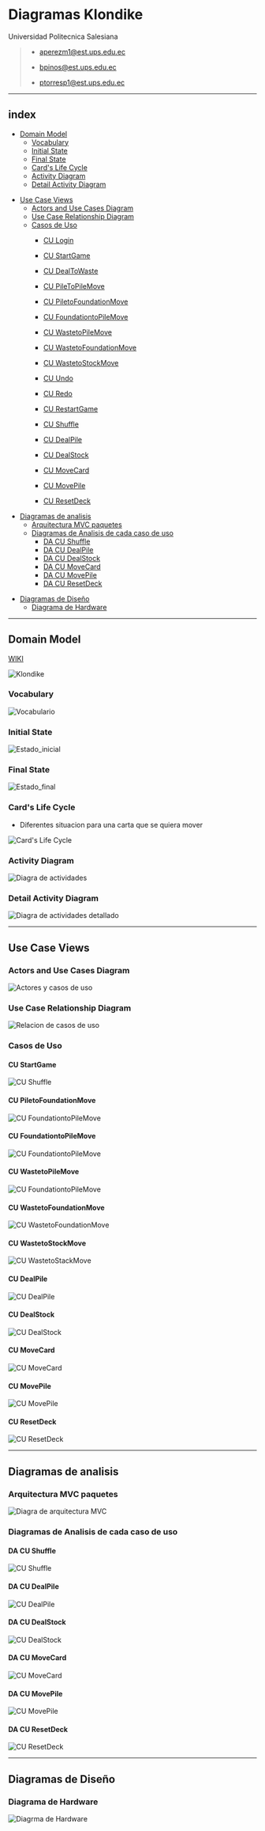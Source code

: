 # Diagramas Klondike
Universidad Politecnica Salesiana  



> - [aperezm1@est.ups.edu.ec](mailto:aperezm1@est.ups.edu.ec)
>
>- [bpinos@est.ups.edu.ec](mailto:bpinos@est.ups.edu.ec)
>
>- [ptorresp1@est.ups.edu.ec](mailto:ptorresp1@est.ups.edu.ec)


---

## index

* [Domain Model](#domain-model)  
    * [Vocabulary](#vocabulary)
    * [Initial State](#initial-state)
    * [Final State](#final-state)  
    * [Card's Life Cycle](#card's-life-cycle)
    * [Activity Diagram](#activity-diagram)
     * [Detail Activity Diagram](#detail-activity-diagram)


- [Use Case Views](#use-case-views)
    * [Actors and Use Cases Diagram](#actors-and-use-cases-diagram)  
    * [Use Case Relationship Diagram](#se-case-relationship-diagram)
    * [Casos de Uso](#casos-de-uso)
        * [CU Login](#cu-loguin)
        * [CU StartGame](#cu-startgame)
        * [CU DealToWaste](#cu-dealtowaste)
        * [CU PileToPileMove](#cu-piletopilemove)
        * [CU PiletoFoundationMove](#cu-piletofoundationmove)
        * [CU FoundationtoPileMove](#cu-foundationtopilemove)
        * [CU WastetoPileMove](#cu-wastetopilemove)
        * [CU WastetoFoundationMove](#cu-wastetofoundationmove)
        * [CU WastetoStockMove](#cu-wastetostockmove)
        * [CU Undo](#cu-undo)
        * [CU Redo](#cu-redo)
        * [CU RestartGame](#cu-restartgame)

        * [CU Shuffle](#cu-shuffle)
        * [CU DealPile](#cu-dealpile)
        * [CU DealStock](#cu-dealstock)
        * [CU MoveCard](#cu-movecard)
        * [CU MovePile](#cu-movepile)
        * [CU ResetDeck](#cu-resetdeck)

* [Diagramas de analisis](#diagramas-de-analisis)
    * [Arquitectura MVC paquetes](#arquitectura-mvc-paquetes)
    * [Diagramas de Analisis de cada caso de uso](#diagramas-de-analisis-de-cada-caso-de-uso)
        * [DA CU Shuffle](#da-cu-shuffle)
        * [DA CU DealPile](#da-cu-dealpile)
        * [DA CU DealStock](#da-cu-dealstock)
        * [DA CU MoveCard](#da-cu-movecard)
        * [DA CU MovePile](#da-cu-movepile)
        * [DA CU ResetDeck](#da-cu-resetdeck)

- [Diagramas de Diseño](#diagramas-de-diseño)
    * [Diagrama de Hardware](#diagrama-de-hardware)



---

## Domain Model  

[WIKI](https://en.wikipedia.org/wiki/Klondike_(solitaire))


![Klondike](./docs/images/solitario.png)  



### Vocabulary

![Vocabulario](./out/1%20Modelo%20de%20Dominio/01_Diagrama%20de%20clases/Class%20Diagram.svg)  
  

### Initial State
![Estado_inicial](./out/1%20Modelo%20de%20Dominio/02_Diagrama%20de%20objetos%20estado%20inicial/ObjectDiagramInitialState.svg)  
  
### Final State
![Estado_final](./out/1%20Modelo%20de%20Dominio/02_Diagrama%20de%20objetos%20estado%20final/ObjectDiagramFinalState.svg)


### Card's Life Cycle

* Diferentes situacion para una carta que se quiera mover

![Card's Life Cycle](./out/1%20Modelo%20de%20Dominio/03_Diagrama%20de%20estados/StateDiagram.svg)  



### Activity Diagram

![Diagra de actividades](./out/1%20Modelo%20de%20Dominio/04_Diagrama%20de%20actividades/ActivitiesDiagram.svg)

### Detail Activity Diagram

![Diagra de actividades detallado](./out/1%20Modelo%20de%20Dominio/05_Diagrama%20de%20actividades%20detallado/DetailActivityDiagram.svg)



---


## Use Case Views

### Actors and Use Cases Diagram
![Actores y casos de uso](./out/2%20Modelo%20de%20vistas%20de%20caso%20de%20uso/Diagrama%20de%20actores%20y%20casos%20de%20uso/ActorsDiagram.svg)

### Use Case Relationship Diagram
![Relacion de casos de uso](./out/2%20Modelo%20de%20vistas%20de%20caso%20de%20uso/Diagrama%20de%20relacion%20de%20Casos%20de%20Uso/UseCaseContextDiagram.svg)



### Casos de Uso

#### CU StartGame
![CU Shuffle](./out/2%20Modelo%20de%20vistas%20de%20caso%20de%20uso/Diagrama%20de%20caso%20de%20uso%20-%20Shuffle/shuffleUseCaseSpecification.svg)


#### CU PiletoFoundationMove
![CU FoundationtoPileMove](./out/2%20Modelo%20de%20vistas%20de%20caso%20de%20uso/Diagrama%20de%20caso%20de%20uso%20-%20PileToFoundationMove/UCPileToPileMove.svg)

#### CU FoundationtoPileMove
![CU FoundationtoPileMove](./out/2%20Modelo%20de%20vistas%20de%20caso%20de%20uso/Diagrama%20de%20caso%20de%20uso%20-%20FoundationToPileMove/UCFoundationtoPileMove.svg)

#### CU WastetoPileMove
![CU FoundationtoPileMove](./out/2%20Modelo%20de%20vistas%20de%20caso%20de%20uso/Diagrama%20de%20caso%20de%20uso%20-%20WasteToPileMove/UseCaseWasteToPileMove.svg)

#### CU WastetoFoundationMove
![CU WastetoFoundationMove](./out/2%20Modelo%20de%20vistas%20de%20caso%20de%20uso/Diagrama%20de%20caso%20de%20uso%20-%20WasteToFoundationMove/UseCaseWasteToFoundationMove.svg)

#### CU WastetoStockMove
![CU WastetoStackMove](./out/2%20Modelo%20de%20vistas%20de%20caso%20de%20uso/Diagrama%20de%20caso%20de%20uso%20-%20WasteToStock/UseCaseWasteToPileMove.svg)





#### CU DealPile
![CU DealPile](./out/2%20Modelo%20de%20vistas%20de%20caso%20de%20uso/Diagrama%20de%20caso%20de%20uso%20-%20DealPile/CUDealPile.svg)
#### CU DealStock
![CU DealStock](./out/2%20Modelo%20de%20vistas%20de%20caso%20de%20uso/Diagrama%20de%20caso%20de%20uso%20-%20DealStock/CUDealStock.svg)
#### CU MoveCard
![CU MoveCard](./out/2%20Modelo%20de%20vistas%20de%20caso%20de%20uso/Diagrama%20de%20caso%20de%20Uso%20MoveCard/UseCaseMoveCard.svg)
#### CU MovePile
![CU MovePile](./out/2%20Modelo%20de%20vistas%20de%20caso%20de%20uso/Diagrama%20de%20caso%20de%20uso%20MovePile/UseCaseMovePile.svg)
#### CU ResetDeck
![CU ResetDeck](./out/2%20Modelo%20de%20vistas%20de%20caso%20de%20uso/Diagrama%20de%20caso%20de%20uso%20-%20ResetDeck/resetDeckUseCaseSpecification.svg)

---


## Diagramas de analisis  
### Arquitectura MVC paquetes

![Diagra de arquitectura MVC](./out/3%20Diagramas%20de%20Analisis/arquitectura_paquetes_mvc/ArquitecturaMVC.svg)  

### Diagramas de Analisis de cada caso de uso

#### DA CU Shuffle
![CU Shuffle](./out/3%20Diagramas%20de%20Analisis/Diagrama%20de%20contexto%20-%20Shuffle/ShuffleContextDiagram.svg)
#### DA CU DealPile
![CU DealPile](./out/3%20Diagramas%20de%20Analisis/Diagrama%20de%20contexto%20-%20DealPile/ContextDiagram.svg)
#### DA CU DealStock
![CU DealStock](./out/3%20Diagramas%20de%20Analisis/Diagrama%20de%20contexto%20-%20DealStock/ContextDiagram.svg)
#### DA CU MoveCard
![CU MoveCard](./out/3%20Diagramas%20de%20Analisis/Diagrama%20de%20contexto%20-%20MoveCard/ContextDiagram.svg)
#### DA CU MovePile
![CU MovePile](./out/3%20Diagramas%20de%20Analisis/Diagrama%20de%20contexto%20-%20MovePile/MovePileContextDiagram.svg)
#### DA CU ResetDeck
![CU ResetDeck](./out/3%20Diagramas%20de%20Analisis/Diagrama%20de%20contexto%20-%20ResetDeck/ResetDeckContextDiagram.svg)


---

## Diagramas de Diseño

### Diagrama de Hardware
![Diagrma de Hardware](./out/4%20Diagramas%20de%20Dise%C3%B1o/Diagrama%20de%20Hardware/Diagrama%20de%20Hardware.svg)